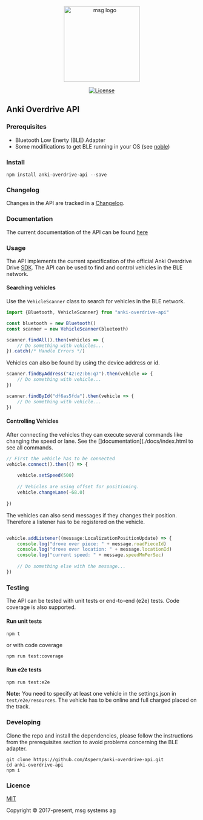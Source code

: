 <p align="center"><a href="https://vuejs.org" target="_blank"><img width="200" src="https://www.versicherungsforen.net/portal/media/netzwerk/unternehmenslogo/nichtversicherer/logo_msg_20081016.jpg" alt="msg logo"></a></p>

<p align="center">
  <a href="https://opensource.org/licenses/MIT"><img src="https://img.shields.io/npm/l/vue.svg" alt="License"></a>
</p>

## Anki Overdrive API


### Prerequisites

- Bluetooth Low Enerty (BLE) Adapter
- Some modifications to get BLE running in your OS (see [noble](https://github.com/noble/noble))

### Install

```
npm install anki-overdrive-api --save
```

### Changelog

Changes in the API are tracked in a [Changelog](./CHANGELOG.md).

### Documentation

The current documentation of the API can be found [here](./docs/index.html)

### Usage

The API implements the current specification of the official Anki Overdrive Drive  [SDK](https://github.com/anki/drive-sdk).
The API can be used to find and control vehicles in the BLE network.

#### Searching vehicles

Use the `VehicleScanner` class to search for vehicles in the BLE network.

```typescript
import {Bluetooth, VehicleScanner} from "anki-overdrive-api"

const bluetooth = new Bluetooth()
const scanner = new VehicleScanner(bluetooth)

scanner.findAll().then(vehicles => {
    // Do something with vehicles...
}).catch(/* Handle Errors */)
```

Vehicles can also be found by using the device address or id.

```typescript
scanner.findByAddress("42:e2:b6:q7").then(vehicle => {
    // Do something with vehicle...
})

scanner.findById("df6as5fda").then(vehicle => {
    // Do something with vehicle...
})
```

#### Controlling Vehicles

After connecting the vehicles they can execute several commands like changing the speed or
lane. See the []documentation](./docs/index.html to see all commands.

```typescript
// First the vehicle has to be connected
vehicle.connect().then(() => {
    
    vehicle.setSpeed(500)
    
    // Vehicles are using offset for positioning.
    vehicle.changeLane(-68.0)
   
})
```

The vehicles can also send messages if they changes their position. Therefore a listener has
to be registered on the vehicle.

```typescript

vehicle.addListener((message:LocalizationPositionUpdate) => {
    console.log("drove over piece: " + message.roadPieceId)
    console.log("drove over location: " + message.locationId)
    console.log("current speed: " + message.speedMmPerSec)
  
    // Do something else with the message...
})

```

### Testing

The API can be tested with unit tests or end-to-end (e2e) tests. Code coverage is also supported.

#### Run unit tests

```
npm t
```

or with code coverage

```
npm run test:coverage
```

#### Run e2e tests

```
npm run test:e2e
```

**Note:** You need to specify at least one vehicle in the settings.json in `test/e2e/resources`.
The vehicle has to be online and full charged placed on the track. 


### Developing

Clone the repo and install the dependencies, please follow the instructions from the prerequisites
section to avoid problems concerning the BLE adapter.

```
git clone https://github.com/Aspern/anki-overdrive-api.git
cd anki-overdrive-api
npm i
```

### Licence

[MIT](https://opensource.org/licenses/MIT)

Copyright &copy; 2017-present, msg systems ag